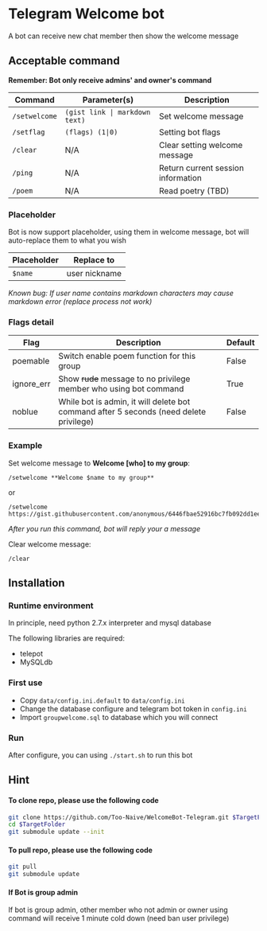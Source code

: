 # Telegram Welcome bot

A bot can receive new chat member then show the welcome message

## Acceptable command

**Remember: Bot only receive admins' and owner's command**

Command | Parameter(s) | Description
----|--|---
`/setwelcome` | `(gist link \| markdown text)` | Set welcome message
`/setflag ` | `(flags) (1\|0)` | Setting bot flags
`/clear` | N/A | Clear setting welcome message
`/ping` | N/A | Return current session information
`/poem` | N/A | Read poetry (TBD)

### Placeholder

Bot is now support placeholder, using them in welcome message, 
bot will auto-replace them to what you wish

Placeholder | Replace to
---|----
`$name` | user nickname

_Known bug: If user name contains markdown characters may cause markdown error (replace process not work)_

### Flags detail

Flag | Description | Default
---|----|---
poemable | Switch enable poem function for this group | False
ignore_err | Show ~~rude~~ message to no privilege member who using bot command | True
noblue | While bot is admin, it will delete bot command after 5 seconds (need delete privilege) | False 

### Example

Set welcome message to **Welcome [who] to my group**:
```
/setwelcome **Welcome $name to my group**
```
or
```
/setwelcome https://gist.githubusercontent.com/anonymous/6446fbae52916bc7fb092dd1ee3f8483/raw/4ad5231d5e2a68458e117db9bed97407dfe6f47b/welcomemsg
```

_After you run this command, bot will reply your a message_

Clear welcome message:
```
/clear
```

## Installation

### Runtime environment

In principle, need python 2.7.x interpreter and mysql database

The following libraries are required:
* telepot
* MySQLdb

### First use

* Copy `data/config.ini.default` to `data/config.ini`
* Change the database configure and telegram bot token in `config.ini`
* Import `groupwelcome.sql` to database which you will connect

### Run

After configure, you can using `./start.sh` to run this bot

## Hint

#### To clone repo, please use the following code

```bash
git clone https://github.com/Too-Naive/WelcomeBot-Telegram.git $TargetFolder
cd $TargetFolder
git submodule update --init
```

#### To pull repo, please use the following code

```bash
git pull
git submodule update
```

#### If Bot is group admin
If bot is group admin, other member who not admin or owner using command will receive
1 minute cold down (need ban user privilege)

